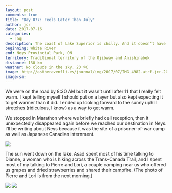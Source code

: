 ```yaml
---
layout: post
comments: true
title: "Day 077: Feels Later Than July"
author: jcr
date: 2017-07-16
categories:
  - Log
description: The coast of Lake Superior is chilly. And it doesn’t have cell reception.
beginning: White River
end: Neys Provincial Park, ON
territory: Traditional territory of the Ojibway and Anishinabek
distance: 130 km
weather: No clouds in the sky, 20 ºC
image: http://astheravenfli.es/journal/img/2017/07/IMG_4982-atrf-jcr-2000-web.jpg
image-sm:
---
```


We were on the road by 8:30 AM but it wasn't until after 11 that I really felt warm. I kept telling myself I should put on a layer but also kept expecting it to get warmer than it did. I ended up looking forward to the sunny uphill stretches (ridiculous, I know) as a way to get warm.

We stopped in Marathon where we briefly had cell reception, then it unexpectedly disappeared again before we reached our destination in Neys. I'll be writing about Neys because it was the site of a prisoner-of-war camp as well as Japanese Canadian internment.

<img src="http://astheravenfli.es/journal/img/2017/07/IMG_4968-atrf-jcr-2000-web.jpg">

The sun went down on the lake. Asad spent most of his time talking to Dianne, a woman who is hiking across the Trans-Canada Trail, and I spent most of my talking to Pierre and Lori, a couple camping near us who offered us grapes and dried strawberries and shared their campfire. (The photo of Pierre and Lori is from the next morning.)

<img src="http://astheravenfli.es/journal/img/2017/07/IMG_1343-atrf-ac-2000-web.jpg">

<img src="http://astheravenfli.es/journal/img/2017/07/IMG_5001-atrf-jcr-2000-web.jpg">